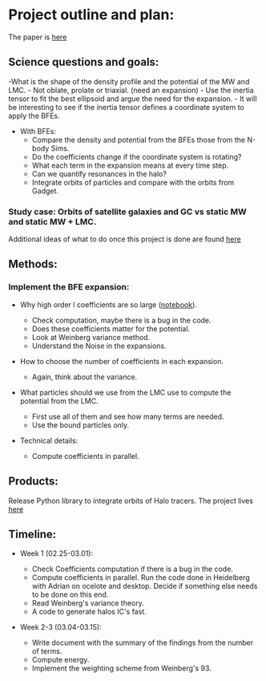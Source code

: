 # Project outline and plan:

The paper is [here](https://github.com/jngaravitoc/MW-LMC-SCF/blob/master/doc/BFE_MWLMC.pdf)


## Science questions and goals:



   -What is the shape of the density profile and the potential of the MW and LMC.
      - Not oblate, prolate or triaxial. (need an expansion)
      - Use the inertia tensor to fit the best ellipsoid and argue the need for the expansion.
      - It will be interesting to see if the inertia tensor defines a coordinate system to apply the BFEs.

   - With BFEs:
      - Compare the density and potential from the BFEs those from the N-body Sims.
      - Do the coefficients change if the coordinate system is rotating?
      - What each term in the expansion means at every time step.
      - Can we quantify resonances in the halo?
      - Integrate orbits of particles and compare with the orbits from Gadget.




### Study case: Orbits of satellite galaxies and GC vs static MW and static MW + LMC.

Additional ideas of what to do once this project is done are found [here](https://github.com/jngaravitoc/MW-LMC-SCF/blob/master/ideas.md)


## Methods:

### Implement the BFE expansion:

 - Why high order l coefficients are so large ([notebook](https://github.com/jngaravitoc/SCF_tools/blob/master/code/computing_coefficients.ipynb)).
    - Check computation, maybe there is a bug in the code.
    - Does these coefficients matter for the potential.
    - Look at Weinberg variance method.
    - Understand the Noise in the expansions.
    
 - How to choose the number of coefficients in each expansion.
    - Again, think about the variance.
    
 - What particles should we use from the LMC use to compute the potential from the LMC.
    - First use all of them and see how many terms are needed.
    - Use the bound particles only.

 - Technical details:
    - Compute coefficients in parallel. 

## Products:

Release Python library to integrate orbits of Halo tracers.
The project lives [here](https://github.com/jngaravitoc/BFE_integrator)

## Timeline: 
  - Week 1 (02.25-03.01): 
    - Check Coefficients computation if there is a bug in the code.
    - Compute coefficients in parallel. Run the code done in Heidelberg with Adrian on ocelote and desktop. Decide if something else needs to be done on this end.
    - Read Weinberg's variance theory.
    - A code to generate halos IC's fast. 
    
  - Week 2-3 (03.04-03.15):
    - Write document with the summary of the findings from the number of terms. 
    - Compute energy.
    - Implement the weighting scheme from Weinberg's 93.
   



